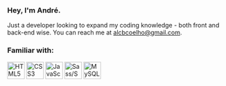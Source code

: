 ### Hey, I'm André.

Just a developer looking to expand my coding knowledge - both front and back-end wise. You can reach me at alcbcoelho@gmail.com.

### Familiar with:

<img src="https://cdn.jsdelivr.net/gh/devicons/devicon/icons/html5/html5-original.svg" width="40" title="HTML5">&nbsp;<img src="https://cdn.jsdelivr.net/gh/devicons/devicon/icons/css3/css3-original.svg" width="40" title="CSS3">&nbsp;<img src="https://cdn.jsdelivr.net/gh/devicons/devicon/icons/javascript/javascript-original.svg" width="40" title="JavaScript">&nbsp;<img src="https://cdn.jsdelivr.net/gh/devicons/devicon/icons/sass/sass-original.svg" width="40" title="Sass/SCSS">&nbsp;<img src="https://cdn.jsdelivr.net/gh/devicons/devicon/icons/mysql/mysql-original.svg" width="40" title="MySQL">

<!---
- 👋 Hi, I’m @alcbcoelho
- 👀 I’m interested in ...
- 🌱 I’m currently learning ...
- 💞️ I’m looking to collaborate on ...
- 📫 How to reach me ...
--->

<!---
alcbcoelho/alcbcoelho is a ✨ special ✨ repository because its `README.md` (this file) appears on your GitHub profile.
You can click the Preview link to take a look at your changes.
--->
